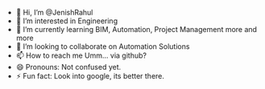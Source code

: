 - 👋 Hi, I’m @JenishRahul
- 👀 I’m interested in Engineering
- 🌱 I’m currently learning BIM, Automation, Project Management more and more
- 💞️ I’m looking to collaborate on Automation Solutions
- 📫 How to reach me Umm... via github?
- 😄 Pronouns: Not confused yet.
- ⚡ Fun fact: Look into google, its better there.

<!---
JenishRahul/JenishRahul is a ✨ special ✨ repository because its `README.md` (this file) appears on your GitHub profile.
You can click the Preview link to take a look at your changes.
--->

